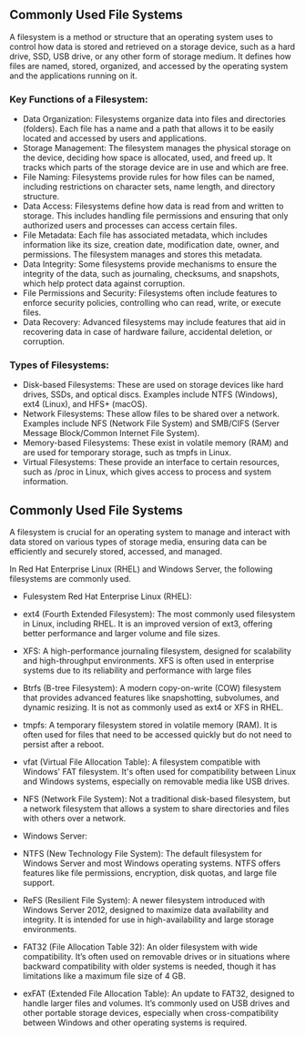 
## Commonly Used File Systems

A filesystem is a method or structure that an operating system uses to control how data is stored and retrieved on a storage device, such as a hard drive, SSD, USB drive, or any other form of storage medium. It defines how files are named, stored, organized, and accessed by the operating system and the applications running on it.

### Key Functions of a Filesystem:

* Data Organization: Filesystems organize data into files and directories (folders). Each file has a name and a path that allows it to be easily located and accessed by users and applications.
* Storage Management: The filesystem manages the physical storage on the device, deciding how space is allocated, used, and freed up. It tracks which parts of the storage device are in use and which are free.
* File Naming: Filesystems provide rules for how files can be named, including restrictions on character sets, name length, and directory structure.
* Data Access: Filesystems define how data is read from and written to storage. This includes handling file permissions and ensuring that only authorized users and processes can access certain files.
* File Metadata: Each file has associated metadata, which includes information like its size, creation date, modification date, owner, and permissions. The filesystem manages and stores this metadata.
* Data Integrity: Some filesystems provide mechanisms to ensure the integrity of the data, such as journaling, checksums, and snapshots, which help protect data against corruption.
* File Permissions and Security: Filesystems often include features to enforce security policies, controlling who can read, write, or execute files.
* Data Recovery: Advanced filesystems may include features that aid in recovering data in case of hardware failure, accidental deletion, or corruption.

### Types of Filesystems: 


* Disk-based Filesystems: These are used on storage devices like hard drives, SSDs, and optical discs. Examples include NTFS (Windows), ext4 (Linux), and HFS+ (macOS).
* Network Filesystems: These allow files to be shared over a network. Examples include NFS (Network File System) and SMB/CIFS (Server Message Block/Common Internet File System).
* Memory-based Filesystems: These exist in volatile memory (RAM) and are used for temporary storage, such as tmpfs in Linux.
* Virtual Filesystems: These provide an interface to certain resources, such as /proc in Linux, which gives access to process and system information.


## Commonly Used File Systems

A filesystem is crucial for an operating system to manage and interact with data stored on various types of storage media, ensuring data can be efficiently and securely stored, accessed, and managed.

In Red Hat Enterprise Linux (RHEL) and Windows Server, the following filesystems are commonly used.

* Fulesystem Red Hat Enterprise Linux (RHEL):

* ext4 (Fourth Extended Filesystem): The most commonly used filesystem in Linux, including RHEL. It is an improved version of ext3, offering better performance and larger volume and file sizes.

* XFS: A high-performance journaling filesystem, designed for scalability and high-throughput environments. XFS is often used in enterprise systems due to its reliability and performance with large files

* Btrfs (B-tree Filesystem): A modern copy-on-write (COW) filesystem that provides advanced features like snapshotting, subvolumes, and dynamic resizing. It is not as commonly used as ext4 or XFS in RHEL.

* tmpfs: A temporary filesystem stored in volatile memory (RAM). It is often used for files that need to be accessed quickly but do not need to persist after a reboot.

* vfat (Virtual File Allocation Table): A filesystem compatible with Windows' FAT filesystem. It's often used for compatibility between Linux and Windows systems, especially on removable media like USB drives.

* NFS (Network File System): Not a traditional disk-based filesystem, but a network filesystem that allows a system to share directories and files with others over a network.

* Windows Server:

* NTFS (New Technology File System): The default filesystem for Windows Server and most Windows operating systems. NTFS offers features like file permissions, encryption, disk quotas, and large file support.

* ReFS (Resilient File System): A newer filesystem introduced with Windows Server 2012, designed to maximize data availability and integrity. It is intended for use in high-availability and large storage environments.

* FAT32 (File Allocation Table 32): An older filesystem with wide compatibility. It’s often used on removable drives or in situations where backward compatibility with older systems is needed, though it has limitations like a maximum file size of 4 GB.

* exFAT (Extended File Allocation Table): An update to FAT32, designed to handle larger files and volumes. It’s commonly used on USB drives and other portable storage devices, especially when cross-compatibility between Windows and other operating systems is required.


